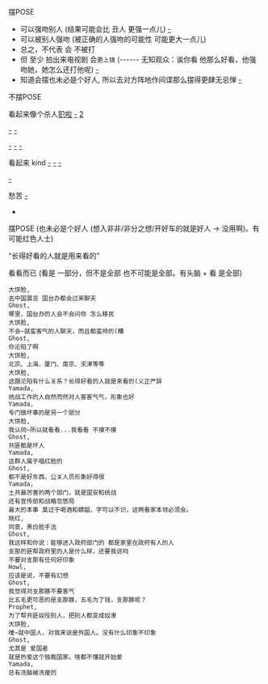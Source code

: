 
摆POSE
- 可以强吻别人 (结果可能会比 丑人 更强一点儿) [-](https://twitter.com/ezriiaa/status/874808503583596544)
- 可以被别人强吻 (被正确的人强吻的可能性 可能更大一点儿)
- 总之，不代表 会 不被打
- 但 至少 拍出来电视剧 会`更上镜` (------ 无知观众：诶你看 他那么好看，他强吻她，她怎么还打他呢) [-](https://github.com/7900ms/000nottheater_deserted_systemlibrary/blob/master/supplementary/week-更上镜.md)
- 知道会摆也未必是个好人, 所以去对方阵地作间谍那么摆得更肆无忌惮 [-](https://github.com/7900ms/000nottheater_deserted_systemlibrary/blob/master/did/dido/1.md#红色人士也会摆POSE)

不摆POSE

看起来像个杀人[犯](https://twitter.com/fox6now/status/873373376676548613)[啦](https://twitter.com/LostAtHogwarts/status/874037185774616576) [-](https://twitter.com/fox6now/status/874175723828916225) [2](https://twitter.com/fox6now/status/874100652892409857)

[-](https://twitter.com/fox6now/status/874086971009892352)
[-](https://twitter.com/jcsachs/status/874080269661347840)

[-](https://twitter.com/fox6now/status/873835966997422080)
[-](https://twitter.com/fox6now/status/873768032660750337)
[-](https://twitter.com/fox6now/status/873641640975585280)

看起来 kind
[-](https://twitter.com/fox6now/status/874019383378661376)
[-](https://twitter.com/angelicaduria/status/873885075141775360)
[-](https://twitter.com/angelicaduria/status/873874755547537408)

[-](https://twitter.com/fox6now/status/873734606427697152)

愁苦
[-](https://twitter.com/fox6now/status/873473580612419584)

-

摆POSE (也未必是个好人 (想入非非/非分之想/开好车的就是好人 -> 没用啊)。有可能红色人士)

“长得好看的人就是用来看的”

看看而已 (看是 一部分，但不是全部 也不可能是全部。有头脑 + 看 是全部)

```
大饼脸,
去中国展览 国台办都会过来聊天
Ghost,
哪里，国台办的人会不会问你 怎么移民
大饼脸,
不会~就蛮客气的人聊天，而且都蛮帅的(糟
Ghost,
你沦陷了啊
大饼脸,
北京、上海、厦门、南京、天津等等
大饼脸,
这跟沦陷有什么关系？长得好看的人就是来看的(义正严辞
Yamada,
统战工作的人自然而然对人客客气气，形象也好
Yamada,
专门做坏事的是另一个部分
大饼脸,
我认同~所以就看看...我看看 不摸不摸
Ghost,
共匪都是坏人
Yamada,
这群人属于唱红脸的
Ghost,
都不是好东西，公关人员形象好得很
Yamada,
土共最厉害的两个部门，就是国安和统战
还有宣传部和战略忽悠局
最大的本事 莫过于喝酒和嫖娼，字可以不识，这两看家本领必须会。
晓红,
同意，黑白脸手法
Ghost,
我这样和你说：能够进入政府部门的 都是家里在政府有人的人
支那的匪帮政府里的人是什么样，还要我说吗
不要对支那有任何好印象
Howl,
应该是说，不要有幻想
Ghost,
我觉得对支那豚不要客气
比五毛更可恶的是支那豚，五毛为了钱，支那豚呢？
Prophet,
为了帮共匪奴役别人，把别人都变成奴隶
大饼脸,
噗~就中国人，对我来说是外国人。没有什么印象不印象
Ghost,
尤其是 爱国者
就是热爱这个独裁国家。啥都不懂就开始爱
Yamada,
总有洗脑被洗傻的
```




